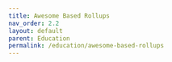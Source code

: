 ```yaml
---
title: Awesome Based Rollups
nav_order: 2.2
layout: default
parent: Education
permalink: /education/awesome-based-rollups
---
```


